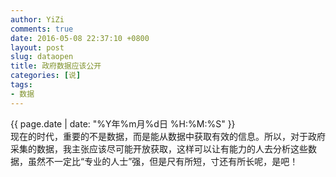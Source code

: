 ```yaml
---
author: YiZi
comments: true
date: 2016-05-08 22:37:10 +0800
layout: post
slug: dataopen
title: 政府数据应该公开
categories: [说]
tags:
- 数据
---
```

<div class="saying">
<div class="timestamp">{{ page.date | date: "%Y年%m月%d日 %H:%M:%S" }}</div>
现在的时代，重要的不是数据，而是能从数据中获取有效的信息。所以，对于政府采集的数据，我主张应该尽可能开放获取，这样可以让有能力的人去分析这些数据，虽然不一定比“专业的人士”强，但是尺有所短，寸还有所长呢，是吧！
</div>